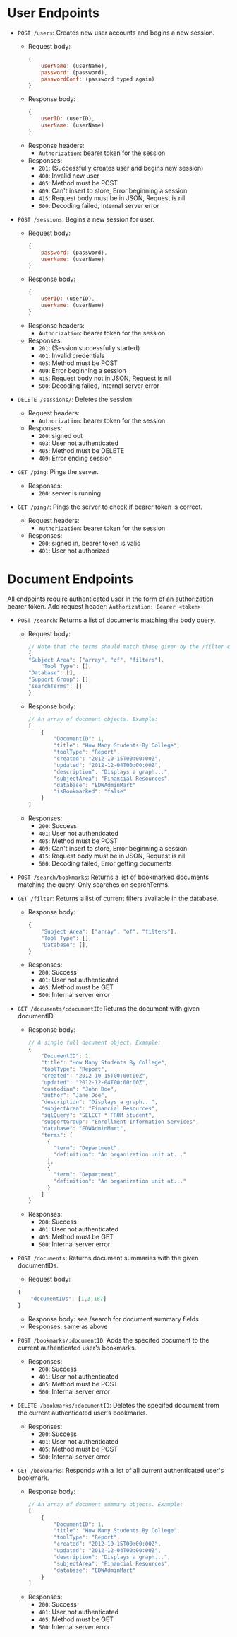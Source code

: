 # User Endpoints

- `POST /users`: Creates new user accounts and begins a new session.
  - Request body:
	``` Javascript
	{
		userName: (userName),
		password: (password),
		passwordConf: (password typed again)
	}
	```
  - Response body:
	``` Javascript
	{
		userID: (userID),
		userName: (userName)
	}
	```
  - Response headers:
    - `Authorization`: bearer token for the session
  - Responses:
    - `201`: (Successfully creates user and begins new session)
    - `400`: Invalid new user
    - `405`: Method must be POST
    - `409`: Can't insert to store, Error beginning a session
    - `415`: Request body must be in JSON, Request is nil
    - `500`: Decoding failed, Internal server error

- `POST /sessions`: Begins a new session for user.
  - Request body:
	``` Javascript
	{
		password: (password),
		userName: (userName)  
	}
	```
  - Response body:
	``` Javascript
	{
		userID: (userID),
		userName: (userName)
	}
	```
  - Response headers:
    - `Authorization`: bearer token for the session
  - Responses:
    - `201`: (Session successfully started)
    - `401`: Invalid credentials
    - `405`: Method must be POST
    - `409`: Error beginning a session
    - `415`: Request body not in JSON, Request is nil
    - `500`: Decoding failed, Internal server error

- `DELETE /sessions/`: Deletes the session.
  - Request headers:
    - `Authorization`: bearer token for the session
  - Responses:
    - `200`: signed out
    - `403`: User not authenticated
    - `405`: Method must be DELETE
    - `409`: Error ending session

- `GET /ping`: Pings the server.
  - Responses:
    - `200`: server is running

- `GET /ping/`: Pings the server to check if bearer token is correct.
  - Request headers:
    - `Authorization`: bearer token for the session
  - Responses:
    - `200`: signed in, bearer token is valid
    - `401`: User not authorized

# Document Endpoints

All endpoints require authenticated user in the form of an authorization bearer token. Add request header: `Authorization: Bearer <token>`

- `POST /search`: Returns a list of documents matching the body query.
  - Request body: 
	``` Javascript
    // Note that the terms should match those given by the /filter endpoints exactly.
	{
    "Subject Area": ["array", "of", "filters"],
		"Tool Type": [],
    "Database": [],
    "Support Group": [],
    "searchTerms": []
	}
	```
  - Response body:
	``` Javascript
    // An array of document objects. Example:
    [
        {
            "DocumentID": 1,
            "title": "How Many Students By College",
            "toolType": "Report",
            "created": "2012-10-15T00:00:00Z",
            "updated": "2012-12-04T00:00:00Z",
            "description": "Displays a graph...",
            "subjectArea": "Financial Resources",
            "database": "EDWAdminMart"
            "isBookmarked": "false"
        }
    ]
	```
  - Responses:
    - `200`: Success
    - `401`: User not authenticated
    - `405`: Method must be POST
    - `409`: Can't insert to store, Error beginning a session
    - `415`: Request body must be in JSON, Request is nil
    - `500`: Decoding failed, Error getting documents

- `POST /search/bookmarks`: Returns a list of bookmarked documents matching the query. Only searches on searchTerms.

- `GET /filter`: Returns a list of current filters available in the database.
  - Response body:
	``` Javascript
    {
        "Subject Area": ["array", "of", "filters"],
        "Tool Type": [],
        "Database": [],
    }
	```
  - Responses:
    - `200`: Success
    - `401`: User not authenticated
    - `405`: Method must be GET
    - `500`: Internal server error

- `GET /documents/:documentID`: Returns the document with given documentID.
  - Response body:
	``` Javascript
    // A single full document object. Example:
    {
        "DocumentID": 1,
        "title": "How Many Students By College",
        "toolType": "Report",
        "created": "2012-10-15T00:00:00Z",
        "updated": "2012-12-04T00:00:00Z",
        "custodian": "John Doe",
        "author": "Jane Doe",
        "description": "Displays a graph...",
        "subjectArea": "Financial Resources",
        "sqlQuery": "SELECT * FROM student",
        "supportGroup": "Enrollment Information Services",
        "database": "EDWAdminMart",
        "terms": [
          {
            "term": "Department",
            "definition": "An organization unit at..."
          },
          {
            "term": "Department",
            "definition": "An organization unit at..."
          }
        ]
    }
	```
  - Responses:
    - `200`: Success
    - `401`: User not authenticated
    - `405`: Method must be GET
    - `500`: Internal server error

- `POST /documents`: Returns document summaries with the given documentIDs.
  - Request body:
  ```Javascript
  {
      "documentIDs": [1,3,187]
  }
  ```
  - Response body: see /search for document summary fields
  - Responses: same as above

- `POST /bookmarks/:documentID`: Adds the specifed document to the current authenticated user's bookmarks.
  - Responses:
    - `200`: Success
    - `401`: User not authenticated
    - `405`: Method must be POST
    - `500`: Internal server error

- `DELETE /bookmarks/:documentID`: Deletes the specifed document from the current authenticated user's bookmarks.
  - Responses:
    - `200`: Success
    - `401`: User not authenticated
    - `405`: Method must be POST
    - `500`: Internal server error

- `GET /bookmarks`: Responds with a list of all current authenticated user's bookmark.
  - Response body:
	``` Javascript
    // An array of document summary objects. Example:
    [
        {
            "DocumentID": 1,
            "title": "How Many Students By College",
            "toolType": "Report",
            "created": "2012-10-15T00:00:00Z",
            "updated": "2012-12-04T00:00:00Z",
            "description": "Displays a graph...",
            "subjectArea": "Financial Resources",
            "database": "EDWAdminMart"
        }
    ]
	```
  - Responses:
    - `200`: Success
    - `401`: User not authenticated
    - `405`: Method must be GET
    - `500`: Internal server error
